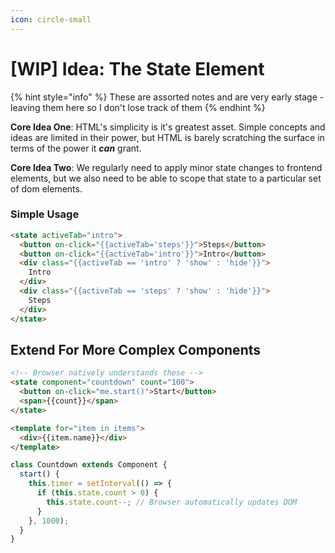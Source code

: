 ```yaml
---
icon: circle-small
---
```


# \[WIP] Idea: The State Element

{% hint style="info" %}
These are assorted notes and are very early stage - leaving them here so I don't lose track of them&#x20;
{% endhint %}

**Core Idea One**: HTML's simplicity is it's greatest asset. Simple concepts and ideas are limited in their power, but HTML is barely scratching the surface in terms of the power it _**can**_ grant.&#x20;

**Core Idea Two**: We regularly need to apply minor state changes to frontend elements, but we also need to be able to scope that state to a particular set of dom elements.

### Simple Usage

```html
<state activeTab="intro">
  <button on-click="{{activeTab='steps'}}">Steps</button>
  <button on-click="{{activeTab='intro'}}">Intro</button>
  <div class="{{activeTab == 'intro' ? 'show' : 'hide'}}">
    Intro
  </div>
  <div class="{{activeTab == 'steps' ? 'show' : 'hide'}}">
    Steps
  </div>
</state>
```



## Extend For More Complex Components

```html
<!-- Browser natively understands these -->
<state component="countdown" count="100">
  <button on-click="me.start()">Start</button>
  <span>{{count}}</span>
</state>

<template for="item in items">
  <div>{{item.name}}</div>
</template>
```



```javascript
class Countdown extends Component {
  start() {
    this.timer = setInterval(() => {
      if (this.state.count > 0) {
        this.state.count--; // Browser automatically updates DOM
      }
    }, 1000);
  }
}
```

&#x20;

